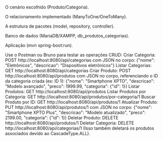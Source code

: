 O cenário escolhido (Produto/Categoria).


O relacionamento implementado (ManyToOne/OneToMany).


A estrutura de pacotes (model, repository, controller).


Banco de dados (MariaDB/XAMPP, db_produtos_categorias).


Aplicação (mvn spring-boot:run).


Use o Postman ou Bruno para testar as operações CRUD:
Criar Categoria: POST http://localhost:8080/api/categorias com JSON no corpo: {"nome": "Eletrônicos", "descricao": "Dispositivos eletrônicos"}
Listar Categorias: GET http://localhost:8080/api/categorias
Criar Produto: POST http://localhost:8080/api/produtos com JSON no corpo, referenciando o ID da categoria criada (ex: ID 1): {"nome": "Smartphone XPTO", "descricao": "Modelo avançado", "preco": 1999.99, "categoria": {"id": 1}}
Listar Produtos: GET http://localhost:8080/api/produtos
Listar Produtos por Categoria: GET http://localhost:8080/api/produtos/por-categoria/1
Buscar Produto por ID: GET http://localhost:8080/api/produtos/1
Atualizar Produto: PUT http://localhost:8080/api/produtos/1 com JSON no corpo: {"nome": "Smartphone XPTO Plus", "descricao": "Modelo atualizado", "preco": 2199.00, "categoria": {"id": 1}}
Deletar Produto: DELETE http://localhost:8080/api/produtos/1
Deletar Categoria: DELETE http://localhost:8080/api/categorias/1 (Isso também deletará os produtos associados devido ao CascadeType.ALL).
 

